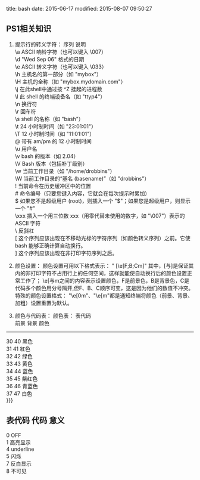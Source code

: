 title: bash
date: 2015-06-17
modified: 2015-08-07 09:50:27


## PS1相关知识
 
 1.  提示行的转义字符：
 序列         说明  
\a            ASCII 响铃字符（也可以键入 \007）   
\d            "Wed Sep 06" 格式的日期    
\e            ASCII 转义字符（也可以键入 \033）   
\h            主机名的第一部分（如 "mybox"）   
\H            主机的全称（如 "mybox.mydomain.com"）   
\j            在此shell中通过按 ^Z 挂起的进程数  
\l            此 shell 的终端设备名（如 "ttyp4"）   
\n            换行符  
\r            回车符  
\s            shell 的名称（如 "bash"）   
\t            24 小时制时间（如 "23:01:01"）   
\T            12 小时制时间（如 "11:01:01"）   
\@            带有 am/pm 的 12 小时制时间   
\u            用户名   
\v            bash 的版本（如 2.04）   
\V            Bash 版本（包括补丁级别）  
\w            当前工作目录（如 "/home/drobbins"）   
\W            当前工作目录的“基名 (basename)”（如 "drobbins"）   
\!            当前命令在历史缓冲区中的位置   
\#            命令编号（只要您键入内容，它就会在每次提示时累加）   
\$            如果您不是超级用户 (root)，则插入一个 "$"；如果您是超级用户，则显示一个 "#"  
\xxx            插入一个用三位数 xxx（用零代替未使用的数字，如 "\007"）表示的 ASCII 字符  
\\            反斜杠  
\[            这个序列应该出现在不移动光标的字符序列（如颜色转义序列）之前。它使 bash 能够正确计算自动换行。   
\]            这个序列应该出现在非打印字符序列之后。   

 2. 颜色设置：
    颜色设置可用以下格式表示：
       " \[\e[F;B;Cm\]"
    其中，\[与\]是保证其内的非打印字符不占用行上的任何空间，这样就能使自动换行后的颜色设置正常工作了；
    \e[与m之间的内容表示设置颜色，F是前景色，B是背景色，C是代码多个颜色用分号隔开,但F、B、C顺序可变，这是因为他们的数值不冲突。
    特殊的颜色设置格式：
      "\e[0m"、"\e[m"都是通知终端将颜色（前景、背景、加粗）设置重置为默认。
 
 3. 颜色与代码表：
  颜色表：
表代码  
前景          背景              颜色  
---------------------------------------  
30             40             黑色  
31             41             紅色  
32             42             绿色  
33             43             黄色  
34             44             蓝色  
35             45             紫红色  
36             46             青蓝色  
37             47             白色  
}}}
 
表代码
代码              意义  
-------------------------  
0                 OFF  
1                 高亮显示  
4                 underline  
5                 闪烁  
7                 反白显示  
8                 不可见  
